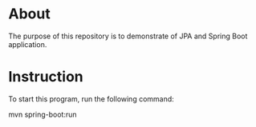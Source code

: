 # About

The purpose of this repository is to demonstrate of JPA and Spring Boot application.

# Instruction

To start this program, run the following command:

mvn spring-boot:run